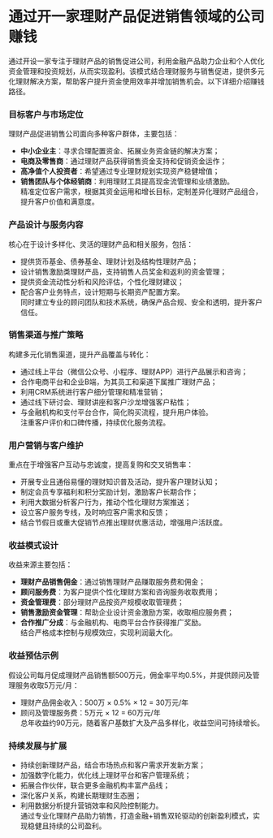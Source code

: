 # 通过开一家理财产品促进销售领域的公司赚钱

通过开设一家专注于理财产品的销售促进公司，利用金融产品助力企业和个人优化资金管理和投资规划，从而实现盈利。该模式结合理财服务与销售促进，提供多元化理财解决方案，帮助客户提升资金使用效率并增加销售机会。以下详细介绍赚钱路径。

### 目标客户与市场定位  
理财产品促进销售公司面向多种客户群体，主要包括：  
* **中小企业主**：寻求合理配置资金、拓展业务资金链的解决方案；  
* **电商及零售商**：通过理财产品获得销售资金支持和促销资金运作；  
* **高净值个人投资者**：希望通过专业理财规划实现资产稳健增值；  
* **销售团队与个体经销商**：利用理财工具提高现金流管理和业绩激励。  
精准定位客户需求，根据其资金运用和增长目标，定制差异化理财产品组合，提升客户价值和满意度。

### 产品设计与服务内容  
核心在于设计多样化、灵活的理财产品和相关服务，包括：  
* 提供货币基金、债券基金、理财计划及结构性理财产品；  
* 设计销售激励类理财产品，支持销售人员奖金和返利的资金管理；  
* 提供资金流动性分析和风险评估，个性化理财建议；  
* 配合客户业务特点，设计短期与长期资产配置方案。  
同时建立专业的顾问团队和技术系统，确保产品合规、安全和透明，提升客户信任。

### 销售渠道与推广策略  
构建多元化销售渠道，提升产品覆盖与转化：  
* 通过线上平台（微信公众号、小程序、理财APP）进行产品展示和咨询；  
* 合作电商平台和企业B端，为其员工和渠道下属推广理财产品；  
* 利用CRM系统进行客户细分管理和精准营销；  
* 通过线下研讨会、理财讲座和客户沙龙增强客户粘性；  
* 与金融机构和支付平台合作，简化购买流程，提升用户体验。  
注重客户评价和口碑传播，持续优化服务流程。

### 用户营销与客户维护  
重点在于增强客户互动与忠诚度，提高复购和交叉销售率：  
* 开展专业且通俗易懂的理财知识普及活动，提升客户理财认知；  
* 制定会员专享福利和积分奖励计划，激励客户长期合作；  
* 利用大数据分析客户行为，推动个性化理财方案推送；  
* 设立客户服务专线，及时响应客户需求和反馈；  
* 结合节假日或重大促销节点推出理财优惠活动，增强用户活跃度。

### 收益模式设计  
收益来源主要包括：  
* **理财产品销售佣金**：通过销售理财产品赚取服务费和佣金；  
* **顾问服务费**：为客户提供个性化理财方案和咨询服务收取费用；  
* **资金管理费**：部分理财产品按资产规模收取管理费；  
* **销售激励资金管理**：帮助企业设计资金激励方案，收取相应服务费；  
* **合作推广分成**：与金融机构、电商平台合作获得推广奖励。  
结合严格成本控制与规模效应，实现利润最大化。

### 收益预估示例  
假设公司每月促成理财产品销售额500万元，佣金率平均0.5%，并提供顾问及管理服务收取5万元/月：  
* 理财产品佣金收入：500万 × 0.5% × 12 = 30万元/年  
* 顾问及管理服务费：5万元 × 12 = 60万元/年  
总年收益约90万元，随着客户基数扩大及产品多样化，收益空间可持续增长。

### 持续发展与扩展  
* 持续创新理财产品，结合市场热点和客户需求开发新方案；  
* 加强数字化能力，优化线上理财平台和客户管理系统；  
* 拓展合作伙伴，联合更多金融机构丰富产品线；  
* 深化客户关系，构建长期理财生态圈；  
* 利用数据分析提升营销效率和风险控制能力。  
通过专业化理财产品助力销售，打造金融+销售双轮驱动的创新盈利模式，实现稳健且持续的公司盈利。